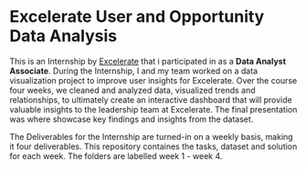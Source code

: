 # Excelerate User and Opportunity Data Analysis

This is an Internship by <a href="https://4excelerate.org/">Excelerate</a> that i participated in as a <b>Data Analyst Associate</b>. During the Internship, I and my team worked on a data visualization project to improve user insights for Excelerate. Over the course four weeks, we cleaned and analyzed data, visualized trends and relationships, to ultimately create an interactive dashboard that will provide valuable insights to the leadership team at Excelerate. The final presentation was where showcase key findings and insights from the dataset.

The Deliverables for the Internship are turned-in on a weekly basis, making it four deliverables. This repository containes the tasks, dataset and solution for each week. The folders are labelled week 1 - week 4.
